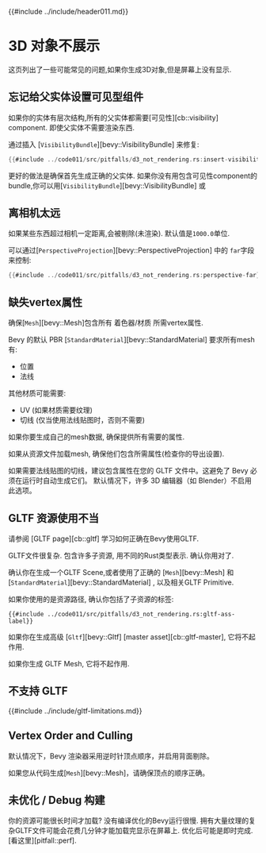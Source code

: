 {{#include ../include/header011.md}}

# 3D 对象不展示

这页列出了一些可能常见的问题,如果你生成3D对象,但是屏幕上没有显示.

## 忘记给父实体设置可见型组件

如果你的实体有层次结构,所有的父实体都需要[可见性][cb::visibility] component. 即使父实体不需要渲染东西.

通过插入 [`VisibilityBundle`][bevy::VisibilityBundle] 来修复:

```rust
{{#include ../code011/src/pitfalls/d3_not_rendering.rs:insert-visibilitybundle}}
```

更好的做法是确保首先生成正确的父实体. 如果你没有用包含可见性component的bundle,你可以用[`VisibilityBundle`][bevy::VisibilityBundle] 或

## 离相机太远

如果某些东西超过相机一定距离,会被剔除(未渲染). 默认值是`1000.0`单位. 

可以通过[`PerspectiveProjection`][bevy::PerspectiveProjection] 中的 `far`字段来控制:

```rust
{{#include ../code011/src/pitfalls/d3_not_rendering.rs:perspective-far}}
```

## 缺失vertex属性

确保[`Mesh`][bevy::Mesh]包含所有 着色器/材质 所需vertex属性.

Bevy 的默认 PBR [`StandardMaterial`][bevy::StandardMaterial] 要求所有mesh有:
 - 位置
 - 法线

其他材质可能需要:
 - UV (如果材质需要纹理)
 - 切线 (仅当使用法线贴图时，否则不需要)

如果你要生成自己的mesh数据, 确保提供所有需要的属性.

如果从资源文件加载mesh, 确保他们包含所需属性(检查你的导出设置).

如果需要法线贴图的切线，建议包含属性在您的 GLTF 文件中。这避免了 Bevy 必须在运行时自动生成它们。 
默认情况下，许多 3D 编辑器（如 Blender）不启用此选项。

## GLTF 资源使用不当

请参阅 [GLTF page][cb::gltf] 学习如何正确在Bevy使用GLTF.

GLTF文件很复杂. 包含许多子资源, 用不同的Rust类型表示. 确认你用对了.

确认你在生成一个GLTF Scene,或者使用了正确的 [`Mesh`][bevy::Mesh] 和 [`StandardMaterial`][bevy::StandardMaterial] , 以及相关GLTF Primitive.

如果你使用的是资源路径, 确认你包括了子资源的标签:

```rust,no_run,noplayground
{{#include ../code011/src/pitfalls/d3_not_rendering.rs:gltf-ass-label}}
```

如果你在生成高级 [`Gltf`][bevy::Gltf] [master asset][cb::gltf-master], 它将不起作用.

如果你生成 GLTF Mesh, 它将不起作用.

## 不支持 GLTF

{{#include ../include/gltf-limitations.md}}

## Vertex Order and Culling

默认情况下，Bevy 渲染器采用逆时针顶点顺序，并启用背面剔除。

如果您从代码生成[`Mesh`][bevy::Mesh]，请确保顶点的顺序正确。

## 未优化 / Debug 构建

你的资源可能很长时间才加载? 没有编译优化的Bevy运行很慢. 
拥有大量纹理的复杂GLTF文件可能会花费几分钟才能加载完显示在屏幕上.
优化后可能是即时完成. [看这里][pitfall::perf].
